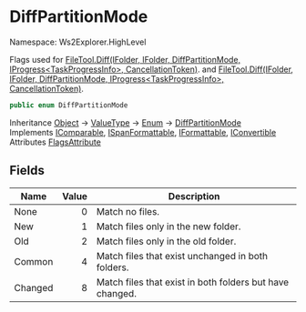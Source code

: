 # DiffPartitionMode

Namespace: Ws2Explorer.HighLevel

Flags used for [FileTool.Diff(IFolder, IFolder, DiffPartitionMode, IProgress&lt;TaskProgressInfo&gt;, CancellationToken)](./ws2explorer.highlevel.filetool.md#diffifolder-ifolder-diffpartitionmode-iprogresstaskprogressinfo-cancellationtoken).
 and [FileTool.Diff(IFolder, IFolder, DiffPartitionMode, IProgress&lt;TaskProgressInfo&gt;, CancellationToken)](./ws2explorer.highlevel.filetool.md#diffifolder-ifolder-diffpartitionmode-iprogresstaskprogressinfo-cancellationtoken).

```csharp
public enum DiffPartitionMode
```

Inheritance [Object](https://docs.microsoft.com/en-us/dotnet/api/system.object) → [ValueType](https://docs.microsoft.com/en-us/dotnet/api/system.valuetype) → [Enum](https://docs.microsoft.com/en-us/dotnet/api/system.enum) → [DiffPartitionMode](./ws2explorer.highlevel.diffpartitionmode.md)<br>
Implements [IComparable](https://docs.microsoft.com/en-us/dotnet/api/system.icomparable), [ISpanFormattable](https://docs.microsoft.com/en-us/dotnet/api/system.ispanformattable), [IFormattable](https://docs.microsoft.com/en-us/dotnet/api/system.iformattable), [IConvertible](https://docs.microsoft.com/en-us/dotnet/api/system.iconvertible)<br>
Attributes [FlagsAttribute](https://docs.microsoft.com/en-us/dotnet/api/system.flagsattribute)

## Fields

| Name | Value | Description |
| --- | --: | --- |
| None | 0 | Match no files. |
| New | 1 | Match files only in the new folder. |
| Old | 2 | Match files only in the old folder. |
| Common | 4 | Match files that exist unchanged in both folders. |
| Changed | 8 | Match files that exist in both folders but have changed. |
